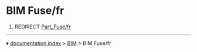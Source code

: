 # BIM Fuse/fr
1.  REDIRECT [Part_Fuse/fr](Part_Fuse/fr.md)



---
⏵ [documentation index](../README.md) > [BIM](BIM_Workbench.md) > BIM Fuse/fr
